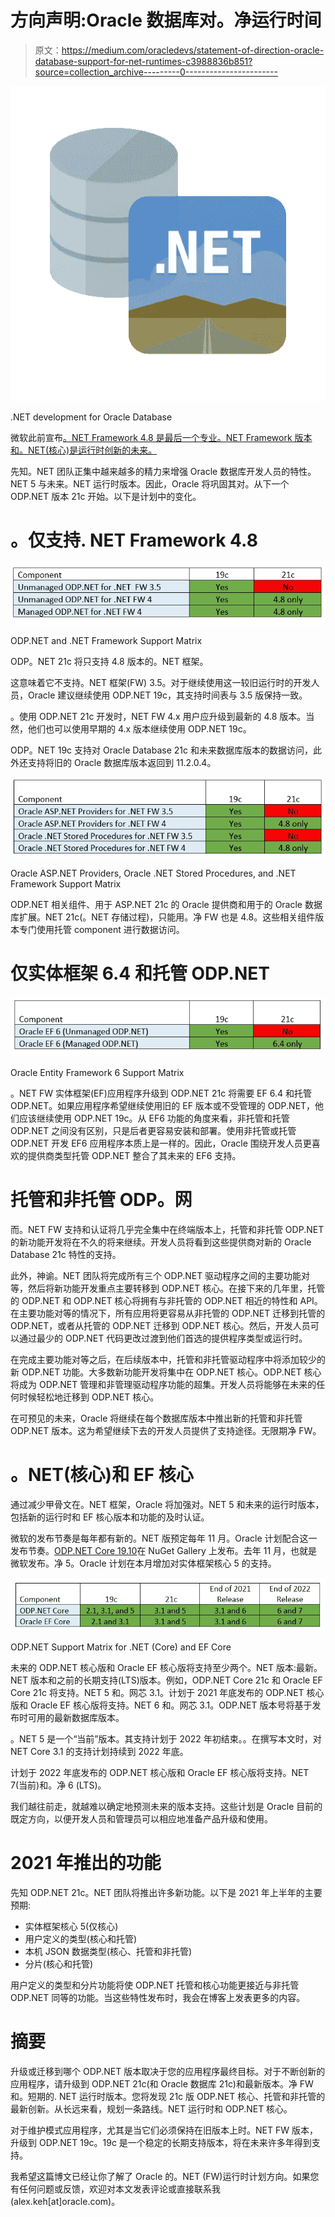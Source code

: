 # 方向声明:Oracle 数据库对。净运行时间

> 原文：<https://medium.com/oracledevs/statement-of-direction-oracle-database-support-for-net-runtimes-c3988836b851?source=collection_archive---------0----------------------->

![](img/d9f9a3c735e45fd488a05ef78cf1b54b.png)

.NET development for Oracle Database

微软此前宣布[。NET Framework 4.8 是最后一个专业。NET Framework 版本和。NET(核心)是运行时创新的未来。](https://devblogs.microsoft.com/dotnet/net-core-is-the-future-of-net/)

先知。NET 团队正集中越来越多的精力来增强 Oracle 数据库开发人员的特性。NET 5 与未来。NET 运行时版本。因此，Oracle 将巩固其对。从下一个 ODP.NET 版本 21c 开始。以下是计划中的变化。

# 。仅支持. NET Framework 4.8

![](img/7e60564274fa90941d1bdea38d5e3b14.png)

ODP.NET and .NET Framework Support Matrix

ODP。NET 21c 将只支持 4.8 版本的。NET 框架。

这意味着它不支持。NET 框架(FW) 3.5。对于继续使用这一较旧运行时的开发人员，Oracle 建议继续使用 ODP.NET 19c，其支持时间表与 3.5 版保持一致。

。使用 ODP.NET 21c 开发时，NET FW 4.x 用户应升级到最新的 4.8 版本。当然，他们也可以使用早期的 4.x 版本继续使用 ODP.NET 19c。

ODP。NET 19c 支持对 Oracle Database 21c 和未来数据库版本的数据访问，此外还支持将旧的 Oracle 数据库版本返回到 11.2.0.4。

![](img/35d17433cbae86d62e432d48fa76b1b9.png)

Oracle ASP.NET Providers, Oracle .NET Stored Procedures, and .NET Framework Support Matrix

ODP.NET 相关组件、用于 ASP.NET 21c 的 Oracle 提供商和用于的 Oracle 数据库扩展。NET 21c(。NET 存储过程)，只能用。净 FW 也是 4.8。这些相关组件版本专门使用托管 component 进行数据访问。

# 仅实体框架 6.4 和托管 ODP.NET

![](img/dc34c73ee70e9421d30a4be834e57e5b.png)

Oracle Entity Framework 6 Support Matrix

。NET FW 实体框架(EF)应用程序升级到 ODP.NET 21c 将需要 EF 6.4 和托管 ODP.NET。如果应用程序希望继续使用旧的 EF 版本或不受管理的 ODP.NET，他们应该继续使用 ODP.NET 19c。从 EF6 功能的角度来看，非托管和托管 ODP.NET 之间没有区别，只是后者更容易安装和部署。使用非托管或托管 ODP.NET 开发 EF6 应用程序本质上是一样的。因此，Oracle 围绕开发人员更喜欢的提供商类型托管 ODP.NET 整合了其未来的 EF6 支持。

# 托管和非托管 ODP。网

而。NET FW 支持和认证将几乎完全集中在终端版本上，托管和非托管 ODP.NET 的新功能开发将在不久的将来继续。开发人员将看到这些提供商对新的 Oracle Database 21c 特性的支持。

此外，神谕。NET 团队将完成所有三个 ODP.NET 驱动程序之间的主要功能对等，然后将新功能开发重点主要转移到 ODP.NET 核心。在接下来的几年里，托管的 ODP.NET 和 ODP.NET 核心将拥有与非托管的 ODP.NET 相近的特性和 API。在主要功能对等的情况下，所有应用将更容易从非托管的 ODP.NET 迁移到托管的 ODP.NET，或者从托管的 ODP.NET 迁移到 ODP.NET 核心。然后，开发人员可以通过最少的 ODP.NET 代码更改过渡到他们首选的提供程序类型或运行时。

在完成主要功能对等之后，在后续版本中，托管和非托管驱动程序中将添加较少的新 ODP.NET 功能。大多数新功能开发将集中在 ODP.NET 核心。ODP.NET 核心将成为 ODP.NET 管理和非管理驱动程序功能的超集。开发人员将能够在未来的任何时候轻松地迁移到 ODP.NET 核心。

在可预见的未来，Oracle 将继续在每个数据库版本中推出新的托管和非托管 ODP.NET 版本。这为希望继续下去的开发人员提供了支持途径。无限期净 FW。

# 。NET(核心)和 EF 核心

通过减少甲骨文在。NET 框架，Oracle 将加强对。NET 5 和未来的运行时版本，包括新的运行时和 EF 核心版本和功能的及时认证。

微软的发布节奏是每年都有新的。NET 版预定每年 11 月。Oracle 计划配合这一发布节奏。[ODP.NET Core 19.10](https://www.nuget.org/packages/Oracle.ManagedDataAccess.Core/2.19.100)在 NuGet Gallery 上发布。去年 11 月，也就是微软发布。净 5。Oracle 计划在本月增加对实体框架核心 5 的支持。

![](img/949c0b9cac8b6c50bcd867cd548a2077.png)

ODP.NET Support Matrix for .NET (Core) and EF Core

未来的 ODP.NET 核心版和 Oracle EF 核心版将支持至少两个。NET 版本:最新。NET 版本和之前的长期支持(LTS)版本。例如，ODP.NET Core 21c 和 Oracle EF Core 21c 将支持。NET 5 和。网芯 3.1。计划于 2021 年底发布的 ODP.NET 核心版和 Oracle EF 核心版将支持。NET 6 和。网芯 3.1。ODP.NET 版本号将基于发布时可用的最新数据库版本。

。NET 5 是一个“当前”版本。其支持计划于 2022 年初结束。。在撰写本文时，对 NET Core 3.1 的支持计划持续到 2022 年底。

计划于 2022 年底发布的 ODP.NET 核心版和 Oracle EF 核心版将支持。NET 7(当前)和。净 6 (LTS)。

我们越往前走，就越难以确定地预测未来的版本支持。这些计划是 Oracle 目前的既定方向，以便开发人员和管理员可以相应地准备产品升级和使用。

# 2021 年推出的功能

先知 ODP.NET 21c。NET 团队将推出许多新功能。以下是 2021 年上半年的主要预期:

*   实体框架核心 5(仅核心)
*   用户定义的类型(核心和托管)
*   本机 JSON 数据类型(核心、托管和非托管)
*   分片(核心和托管)

用户定义的类型和分片功能将使 ODP.NET 托管和核心功能更接近与非托管 ODP.NET 同等的功能。当这些特性发布时，我会在博客上发表更多的内容。

# 摘要

升级或迁移到哪个 ODP.NET 版本取决于您的应用程序最终目标。对于不断创新的应用程序，请升级到 ODP.NET 21c(和 Oracle 数据库 21c)和最新版本。净 FW 和。短期的. NET 运行时版本。您将发现 21c 版 ODP.NET 核心、托管和非托管的最新创新。从长远来看，规划一条路线。NET 运行时和 ODP.NET 核心。

对于维护模式应用程序，尤其是当它们必须保持在旧版本上时。NET FW 版本，升级到 ODP.NET 19c。19c 是一个稳定的长期支持版本，将在未来许多年得到支持。

我希望这篇博文已经让你了解了 Oracle 的。NET (FW)运行时计划方向。如果您有任何问题或反馈，欢迎对本文发表评论或直接联系我(alex.keh[at]oracle.com)。